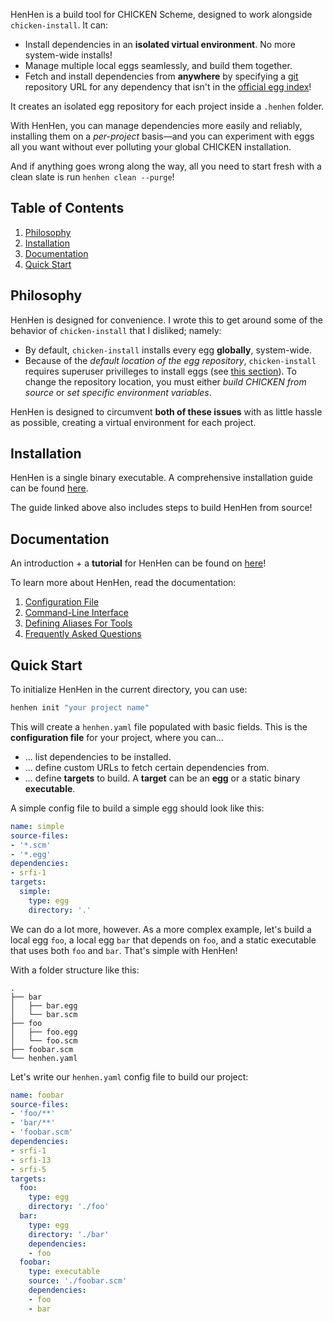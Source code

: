 HenHen is a build tool for CHICKEN Scheme, designed to work alongside `chicken-install`. It can:

- Install dependencies in an **isolated virtual environment**. No more system-wide installs!
- Manage multiple local eggs seamlessly, and build them together.
- Fetch and install dependencies from **anywhere** by specifying a [git][3] repository URL for any dependency that isn't in the [official egg index][1]!

It creates an isolated egg repository for each project inside a `.henhen` folder.

With HenHen, you can manage dependencies more easily and reliably, installing them on a *per-project* basis—and you can experiment with eggs all you want without ever polluting your global CHICKEN installation.

And if anything goes wrong along the way, all you need to start fresh with a clean slate is run `henhen clean --purge`!

## Table of Contents

1. [Philosophy](#philosophy)
2. [Installation](#installation)
3. [Documentation](#documentation)
4. [Quick Start](#quick-start)

## Philosophy

HenHen is designed for convenience. I wrote this to get around some of the behavior of `chicken-install` that I disliked; namely:

- By default, `chicken-install` installs every egg **globally**, system-wide.
- Because of the *default location of the egg repository*, `chicken-install` requires superuser privilleges to install eggs (see [this section][2]). To change the repository location, you must either *build CHICKEN from source* or *set specific environment variables*.

HenHen is designed to circumvent **both of these issues** with as little hassle as possible, creating a virtual environment for each project.

## Installation

HenHen is a single binary executable. A comprehensive installation guide can be found [here](./INSTALL.md).

The guide linked above also includes steps to build HenHen from source!

## Documentation

An introduction + a **tutorial** for HenHen can be found on [here](./docs/introduction.md)!

To learn more about HenHen, read the documentation:

1. [Configuration File](./docs/config.md)
2. [Command-Line Interface](./docs/cli.md)
3. [Defining Aliases For Tools](./docs/aliases.md)
4. [Frequently Asked Questions](./docs/faq.md)

## Quick Start

To initialize HenHen in the current directory, you can use:

```bash
henhen init "your project name"
```

This will create a `henhen.yaml` file populated with basic fields. This is the **configuration file** for your project, where you can...

- ... list dependencies to be installed.
- ... define custom URLs to fetch certain dependencies from.
- ... define **targets** to build. A **target** can be an **egg** or a static binary **executable**.

A simple config file to build a simple egg should look like this:

```yaml
name: simple
source-files:
- '*.scm'
- '*.egg'
dependencies:
- srfi-1
targets:
  simple:
    type: egg
    directory: '.'
```

We can do a lot more, however. As a more complex example, let's build a local egg `foo`, a local egg `bar` that depends on `foo`, and a static executable that uses both `foo` and `bar`. That's simple with HenHen!

With a folder structure like this:

```tree
.
├── bar
│   ├── bar.egg
│   └── bar.scm
├── foo
│   ├── foo.egg
│   └── foo.scm
├── foobar.scm
└── henhen.yaml
```

Let's write our `henhen.yaml` config file to build our project:

```yaml
name: foobar
source-files:
- 'foo/**'
- 'bar/**'
- 'foobar.scm'
dependencies:
- srfi-1
- srfi-13
- srfi-5
targets:
  foo:
    type: egg
    directory: './foo'
  bar:
    type: egg
    directory: './bar'
    dependencies:
    - foo
  foobar:
    type: executable
    source: './foobar.scm'
    dependencies:
    - foo
    - bar
```

[1]: http://wiki.call-cc.org/releasing-your-egg#publishing-your-egg
[2]: http://wiki.call-cc.org/man/5/Extension%20tools#security
[3]: https://git-scm.com/
